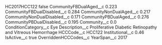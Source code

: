 <?xml version="1.0" encoding="UTF-8"?>
<CustomMetadata xmlns="http://soap.sforce.com/2006/04/metadata" xmlns:xsi="http://www.w3.org/2001/XMLSchema-instance" xmlns:xsd="http://www.w3.org/2001/XMLSchema">
    <label>HC2017HCC122</label>
    <protected>false</protected>
    <values>
        <field>CommunityFBDualAged__c</field>
        <value xsi:type="xsd:double">0.223</value>
    </values>
    <values>
        <field>CommunityFBDualDisabled__c</field>
        <value xsi:type="xsd:double">0.284</value>
    </values>
    <values>
        <field>CommunityNonDualAged__c</field>
        <value xsi:type="xsd:double">0.217</value>
    </values>
    <values>
        <field>CommunityNonDualDisabled__c</field>
        <value xsi:type="xsd:double">0.171</value>
    </values>
    <values>
        <field>CommunityPBDualAged__c</field>
        <value xsi:type="xsd:double">0.276</value>
    </values>
    <values>
        <field>CommunityPBDualDisabled__c</field>
        <value xsi:type="xsd:double">0.195</value>
    </values>
    <values>
        <field>Community__c</field>
        <value xsi:type="xsd:double">0.0</value>
    </values>
    <values>
        <field>ConditionCategory__c</field>
        <value xsi:type="xsd:string">Eye</value>
    </values>
    <values>
        <field>Description__c</field>
        <value xsi:type="xsd:string">Proliferative Diabetic Retinopathy and Vitreous Hemorrhage</value>
    </values>
    <values>
        <field>HCCCode__c</field>
        <value xsi:type="xsd:string">HCC122</value>
    </values>
    <values>
        <field>Institutional__c</field>
        <value xsi:type="xsd:double">0.46</value>
    </values>
    <values>
        <field>IsActive__c</field>
        <value xsi:type="xsd:boolean">true</value>
    </values>
    <values>
        <field>OverriddenHCCCodes__c</field>
        <value xsi:nil="true"/>
    </values>
    <values>
        <field>YearSpan__c</field>
        <value xsi:type="xsd:string">2017</value>
    </values>
</CustomMetadata>
